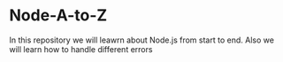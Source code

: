 # Node-A-to-Z
In this repository we will leawrn about Node.js from start to end. Also we will learn how to handle different errors
